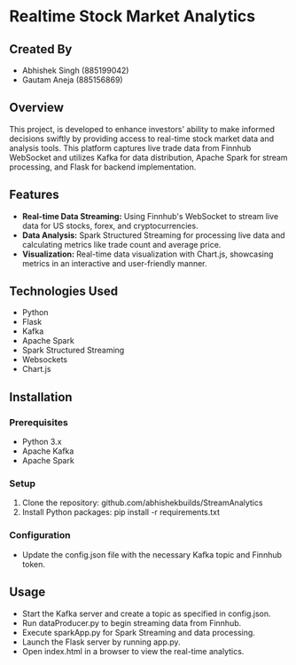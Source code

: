 # Realtime Stock Market Analytics

## Created By 
- Abhishek Singh (885199042)
- Gautam Aneja (885156869)

## Overview
This project, is developed to enhance investors' ability to make informed decisions swiftly by providing access to real-time stock market data and analysis tools. This platform captures live trade data from Finnhub WebSocket and utilizes Kafka for data distribution, Apache Spark for stream processing, and Flask for backend implementation.

## Features
- **Real-time Data Streaming:** Using Finnhub's WebSocket to stream live data for US stocks, forex, and cryptocurrencies.
- **Data Analysis:** Spark Structured Streaming for processing live data and calculating metrics like trade count and average price.
- **Visualization:** Real-time data visualization with Chart.js, showcasing metrics in an interactive and user-friendly manner.

## Technologies Used
- Python
- Flask
- Kafka
- Apache Spark
- Spark Structured Streaming
- Websockets
- Chart.js

## Installation

### Prerequisites
- Python 3.x
- Apache Kafka
- Apache Spark

### Setup
1. Clone the repository: github.com/abhishekbuilds/StreamAnalytics
2. Install Python packages: pip install -r requirements.txt

### Configuration
- Update the config.json file with the necessary Kafka topic and Finnhub token.

## Usage
- Start the Kafka server and create a topic as specified in config.json.
- Run dataProducer.py to begin streaming data from Finnhub.
- Execute sparkApp.py for Spark Streaming and data processing.
- Launch the Flask server by running app.py.
- Open index.html in a browser to view the real-time analytics.